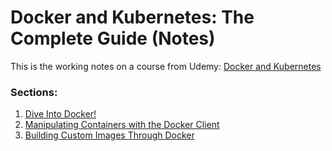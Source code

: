 # Docker and Kubernetes: The Complete Guide (Notes)

This is the working notes on a course from Udemy: [Docker and Kubernetes](https://www.udemy.com/docker-and-kubernetes-the-complete-guide/)

### Sections:
1) [Dive Into Docker!](/1_Dive_into_docker.md)
2) [Manipulating Containers with the Docker Client](/2_Manipulating_Containers_with_the_Docker_Client.md)
3) [Building Custom Images Through Docker](/3_Building_Custom_Images.md)

